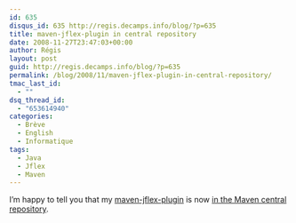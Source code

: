 ```yaml
---
id: 635
disqus_id: 635 http://regis.decamps.info/blog/?p=635
title: maven-jflex-plugin in central repository
date: 2008-11-27T23:47:03+00:00
author: Régis
layout: post
guid: http://regis.decamps.info/blog/?p=635
permalink: /blog/2008/11/maven-jflex-plugin-in-central-repository/
tmac_last_id:
  - ""
dsq_thread_id:
  - "653614940"
categories:
  - Brève
  - English
  - Informatique
tags:
  - Java
  - Jflex
  - Maven
---
```

I’m happy to tell you that my [maven-jflex-plugin](http://jflex.sourceforge.net/maven-jflex-plugin/) is now [in the Maven central repository](http://repo2.maven.org/maven2/de/jflex/maven-jflex-plugin/).
